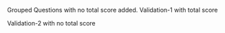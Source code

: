 Grouped Questions with no total score added.
<grouped-questions source="labguidepage0051rHQQIwa" />
Validation-1 with total score
<validation step="784d9123-e957-40b4-af3f-1ea2e59fceaf" />

Validation-2 with no total score
<validation step="a50597a4-ae5c-4e67-844f-ce73332ef2d8" />

